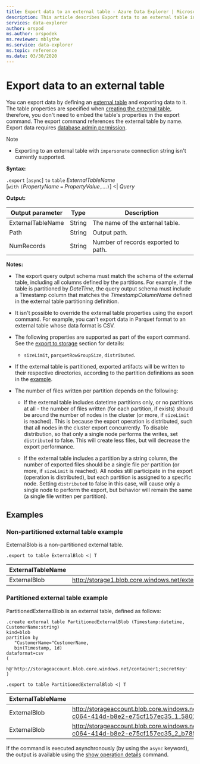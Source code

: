 ```yaml
---
title: Export data to an external table - Azure Data Explorer | Microsoft Docs
description: This article describes Export data to an external table in Azure Data Explorer.
services: data-explorer
author: orspod
ms.author: orspodek
ms.reviewer: mblythe
ms.service: data-explorer
ms.topic: reference
ms.date: 03/30/2020
---
```

# Export data to an external table

You can export data by defining an [external table](../externaltables.md) and exporting data to it.
 The table properties are specified when [creating the external table](../externaltables.md#create-or-alter-external-table), 
 therefore, you don't need to embed the table's properties in the export command. 
 The export command references the external table by name.
  Export data requires [database admin permission](../access-control/role-based-authorization.md).

> [!NOTE] 
> * Exporting to an external table with `impersonate` connection string isn't currently supported.

**Syntax:**

`.export` [`async`] `to` `table` *ExternalTableName* <br>
[`with` `(`*PropertyName* `=` *PropertyValue*`,`...`)`] <| *Query*

**Output:**

|Output parameter |Type |Description
|---|---|---
|ExternalTableName  |String |The name of the external table.
|Path|String|Output path.
|NumRecords|String| Number of records exported to path.

**Notes:**
* The export query output schema must match the schema of the external table, including all 
columns defined by the partitions. For example, if the table is partitioned by *DateTime*, 
the query output schema must include a Timestamp column that matches the *TimestampColumnName* 
defined in the external table partitioning definition.

* It isn't possible to override the external table properties using the export command.
 For example, you can't export data in Parquet format to an external table whose data format is CSV.

* The following properties are supported as part of the export command. See the [export to storage](export-data-to-storage.md) section for details: 
   * `sizeLimit`, `parquetRowGroupSize`, `distributed`.

* If the external table is partitioned, exported artifacts will be written to their respective directories, according to the partition definitions as seen in the [example](#partitioned-external-table-example). 

* The number of files written per partition depends on the following:
   * If the external table includes datetime partitions only, or no partitions at all - 
   the number of files written (for each partition, if exists) should be around the 
   number of nodes in the cluster (or more, if `sizeLimit` is reached). This is because the export 
   operation is distributed, such that all nodes in the cluster export concurrently. 
   To disable distribution, so that only a single node performs the writes, set `distributed` 
   to false. This will create less files, but will decrease the export performance.

   * If the external table includes a partition by a string column, the number of 
   exported files should be a single file per partition (or more, if `sizeLimit` is 
   reached). All nodes still participate in the export (operation is distributed), but 
   each partition is assigned to a specific node. Setting `distributed` to false in this case, 
   will cause only a single node to perform the export, but behavior will remain the same 
   (a single file written per partition).

## Examples

### Non-partitioned external table example

ExternalBlob is a non-partitioned external table. 
```kusto
.export to table ExternalBlob <| T
```

|ExternalTableName|Path|NumRecords|
|---|---|---|
|ExternalBlob|http://storage1.blob.core.windows.net/externaltable1cont1/1_58017c550b384c0db0fea61a8661333e.csv|10|

### Partitioned external table example

PartitionedExternalBlob is an external table, defined as follows: 

```
.create external table PartitionedExternalBlob (Timestamp:datetime, CustomerName:string) 
kind=blob
partition by 
   "CustomerName="CustomerName,
   bin(Timestamp, 1d)
dataformat=csv
( 
   h@'http://storageaccount.blob.core.windows.net/container1;secretKey'
)
```

```
.export to table PartitionedExternalBlob <| T
```

|ExternalTableName|Path|NumRecords|
|---|---|---|
|ExternalBlob|http://storageaccount.blob.core.windows.net/container1/CustomerName=customer1/2019/01/01/fa36f35c-c064-414d-b8e2-e75cf157ec35_1_58017c550b384c0db0fea61a8661333e.csv|10|
|ExternalBlob|http://storageaccount.blob.core.windows.net/container1/CustomerName=customer2/2019/01/01/fa36f35c-c064-414d-b8e2-e75cf157ec35_2_b785beec2c004d93b7cd531208424dc9.csv|10|

If the command is executed asynchronously (by using the `async` keyword), the output is available using the [show operation details](../operations.md#show-operation-details) command.